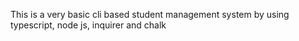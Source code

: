 This is a very basic cli based student management system by using typescript, node js, inquirer and chalk
